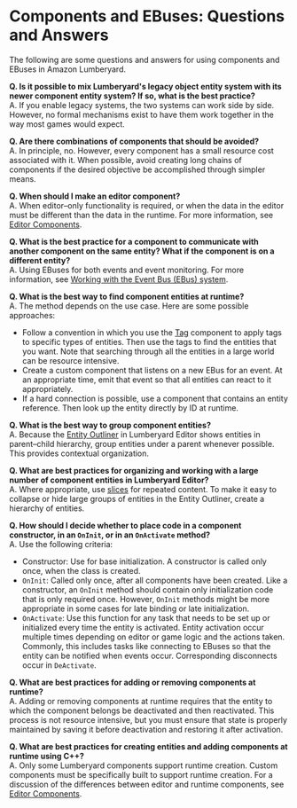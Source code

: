 # Components and EBuses: Questions and Answers<a name="component-entity-system-pg-components-ebuses-questions-and-answers"></a>

The following are some questions and answers for using components and EBuses in Amazon Lumberyard\.

**Q\. Is it possible to mix Lumberyard's legacy object entity system with its newer component entity system? If so, what is the best practice?**  
A\. If you enable legacy systems, the two systems can work side by side\. However, no formal mechanisms exist to have them work together in the way most games would expect\.

**Q\. Are there combinations of components that should be avoided?**  
A\. In principle, no\. However, every component has a small resource cost associated with it\. When possible, avoid creating long chains of components if the desired objective be accomplished through simpler means\.

**Q\. When should I make an editor component?**  
A\. When editor–only functionality is required, or when the data in the editor must be different than the data in the runtime\. For more information, see [Editor Components](component-entity-system-pg-editor-components.md)\.

**Q\. What is the best practice for a component to communicate with another component on the same entity? What if the component is on a different entity?**  
A\. Using EBuses for both events and event monitoring\. For more information, see [Working with the Event Bus \(EBus\) system](ebus-intro.md)\.

**Q\. What is the best way to find component entities at runtime?**  
A\. The method depends on the use case\. Here are some possible approaches:  
+ Follow a convention in which you use the [Tag](component-tag.md) component to apply tags to specific types of entities\. Then use the tags to find the entities that you want\. Note that searching through all the entities in a large world can be resource intensive\.
+ Create a custom component that listens on a new EBus for an event\. At an appropriate time, emit that event so that all entities can react to it appropriately\.
+ If a hard connection is possible, use a component that contains an entity reference\. Then look up the entity directly by ID at runtime\.

**Q\. What is the best way to group component entities?**  
A\. Because the [Entity Outliner](component-entity-outliner.md) in Lumberyard Editor shows entities in parent–child hierarchy, group entities under a parent whenever possible\. This provides contextual organization\.

**Q\. What are best practices for organizing and working with a large number of component entities in Lumberyard Editor?**  
A\. Where appropriate, use [slices](component-slices.md) for repeated content\. To make it easy to collapse or hide large groups of entities in the Entity Outliner, create a hierarchy of entities\.

**Q\. How should I decide whether to place code in a component constructor, in an `OnInit`, or in an `OnActivate` method?**  
A\. Use the following criteria:  
+ Constructor: Use for base initialization\. A constructor is called only once, when the class is created\.
+ `OnInit`: Called only once, after all components have been created\. Like a constructor, an `OnInit` method should contain only initialization code that is only required once\. However, `OnInit` methods might be more appropriate in some cases for late binding or late initialization\.
+ `OnActivate`: Use this function for any task that needs to be set up or initialized every time the entity is activated\. Entity activation occur multiple times depending on editor or game logic and the actions taken\. Commonly, this includes tasks like connecting to EBuses so that the entity can be notified when events occur\. Corresponding disconnects occur in `DeActivate`\.

**Q\. What are best practices for adding or removing components at runtime?**  
A\. Adding or removing components at runtime requires that the entity to which the component belongs be deactivated and then reactivated\. This process is not resource intensive, but you must ensure that state is properly maintained by saving it before deactivation and restoring it after activation\.

**Q\. What are best practices for creating entities and adding components at runtime using C\+\+?**  
A\. Only some Lumberyard components support runtime creation\. Custom components must be specifically built to support runtime creation\. For a discussion of the differences between editor and runtime components, see [Editor Components](component-entity-system-pg-editor-components.md)\.
